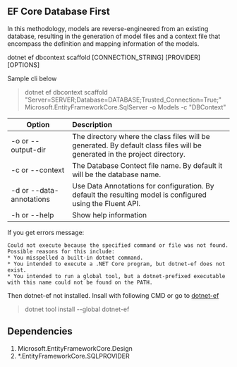 ## EF Core Database First
In this methodology, models are reverse-engineered from an existing database, resulting in the generation of model files and a context file that encompass the definition and mapping information of the models. 

dotnet ef dbcontext scaffold [CONNECTION_STRING] [PROVIDER] [OPTIONS]

Sample cli below
> dotnet ef dbcontext scaffold "Server=SERVER;Database=DATABASE;Trusted_Connection=True;" Microsoft.EntityFrameworkCore.SqlServer -o Models -c "DBContext"

| Option              |      Description             |
|---------------------|:-----------------------------|
| -o or --output-dir  | The directory where the class files will be generated. By default class files will be generated in the project directory. |
| -c or --context     | The Database Contect file name. By default it will be the database name.        |
| -d or --data-annotations | Use Data Annotations for configuration. By default the resulting model is configured using the Fluent API. |
| -h or --help        | Show help information |

If you get errors message:
```
Could not execute because the specified command or file was not found. Possible reasons for this include:
* You misspelled a built-in dotnet command.
* You intended to execute a .NET Core program, but dotnet-ef does not exist.
* You intended to run a global tool, but a dotnet-prefixed executable with this name could not be found on the PATH.
```
Then dotnet-ef not installed. Insall with following CMD or go to [dotnet-ef](https://www.nuget.org/packages/dotnet-ef)
> dotnet tool install --global dotnet-ef

## Dependencies
1. Microsoft.EntityFrameworkCore.Design
2. *.EntityFrameworkCore.SQLPROVIDER